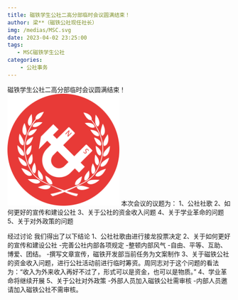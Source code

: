 ```yaml
---
title: 磁铁学生公社二高分部临时会议圆满结束！
author: 梁**（磁铁公社现任社长）
img: /medias/MSC.svg
date: 2023-04-02 23:25:00
tags:
   - MSC磁铁学生公社
categories: 
    - 公社事务
---
```

磁铁学生公社二高分部临时会议圆满结束！
<img src="/medias/MSC.svg" width="50%" height="50%">
本次会议的议题为：
1、公社社歌
2、如何更好的宣传和建设公社
3、关于公社的资金收入问题
4、关于学业革命的问题
5、关于对外政策的问题

经过讨论
我们得出了以下结论
1、公社社歌由进行接龙投票决定
2、关于如何更好的宣传和建设公社
  -完善公社内部各项规定
  -整顿内部风气
  -自由、平等、互助、博爱、团结。
  -撰写文章宣传，磁铁开发部当前任务为文案制作
3、关于磁铁公社的资金收入问题，进行公社活动前进行临时筹资。周同志对于这个问题的看法为：“收入为外来收入再好不过了，形式可以是资金，也可以是物质。”
4、学业革命将继续开展
5、关于公社对外政策
  -外部人员加入磁铁公社需审核
  -内部人员邀请加入磁铁公社不需审核。
